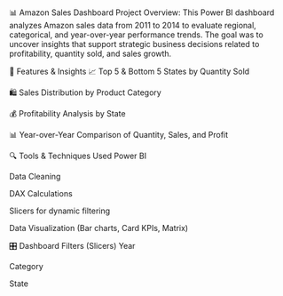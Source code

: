 📊 Amazon Sales Dashboard
Project Overview:
This Power BI dashboard analyzes Amazon sales data from 2011 to 2014 to evaluate regional, categorical, and year-over-year performance trends. The goal was to uncover insights that support strategic business decisions related to profitability, quantity sold, and sales growth.

🧩 Features & Insights
📈 Top 5 & Bottom 5 States by Quantity Sold

🛍️ Sales Distribution by Product Category

💰 Profitability Analysis by State

📊 Year-over-Year Comparison of Quantity, Sales, and Profit

🔍 Tools & Techniques Used
Power BI

Data Cleaning

DAX Calculations

Slicers for dynamic filtering

Data Visualization (Bar charts, Card KPIs, Matrix)

🎛️ Dashboard Filters (Slicers)
Year

Category

State

